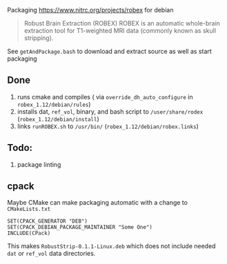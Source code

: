 Packaging https://www.nitrc.org/projects/robex for debian
> Robust Brain Extraction (ROBEX)
> ROBEX is an automatic whole-brain extraction tool for T1-weighted MRI data (commonly known as skull stripping).

See `getAndPackage.bash` to download and extract source as well as start packaging

## Done
 1. runs cmake and compiles ( via `override_dh_auto_configure` in `robex_1.12/debian/rules`)
 1. installs dat, `ref_vol`, binary, and bash script to `/user/share/rodex` (`robex_1.12/debian/install`)
 2. links `runROBEX.sh` to `/usr/bin/` (`robex_1.12/debian/robex.links`)

## Todo:
 1. package linting

## cpack

Maybe CMake can make packaging automatic with a change to `CMakeLists.txt`

```
SET(CPACK_GENERATOR "DEB")
SET(CPACK_DEBIAN_PACKAGE_MAINTAINER "Some One")
INCLUDE(CPack)
```

This makes `RobustStrip-0.1.1-Linux.deb` which does not include needed `dat` or `ref_vol` data directories.
